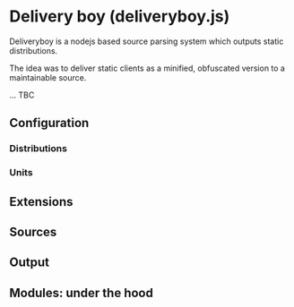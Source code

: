 # Delivery boy (deliveryboy.js)
Deliveryboy is a nodejs based source parsing system which outputs static distributions.

The idea was to deliver static clients as a minified, obfuscated version to a maintainable source.

... TBC
## Configuration
### Distributions
### Units
## Extensions
## Sources
## Output
## Modules: under the hood